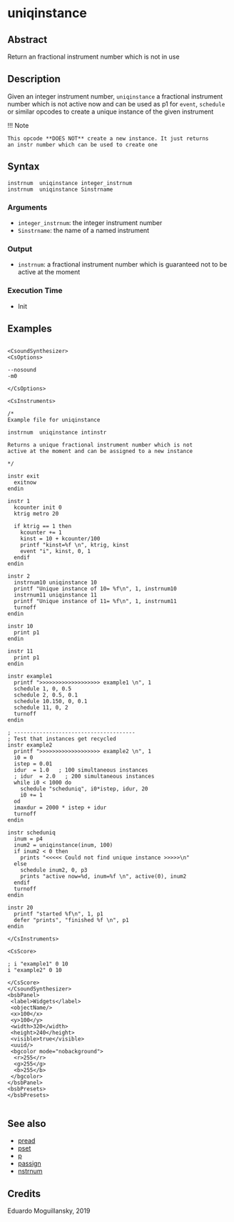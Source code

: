 # uniqinstance

## Abstract

Return an fractional instrument number which is not in use

## Description

Given an integer instrument number, `uniqinstance` a fractional 
instrument number which is not active now and can be used as p1
for `event`, `schedule` or similar opcodes to create a unique 
instance of the given instrument


!!! Note

    This opcode **DOES NOT** create a new instance. It just returns
    an instr number which can be used to create one
    

## Syntax

    instrnum  uniqinstance integer_instrnum
    instrnum  uniqinstance Sinstrname
    
### Arguments

* `integer_instrnum`: the integer instrument number
* `Sinstrname`: the name of a named instrument

### Output

* `instrnum`: a fractional instrument number which is guaranteed
  not to be active at the moment

### Execution Time

* Init 


## Examples

```csound 

<CsoundSynthesizer>
<CsOptions>

--nosound
-m0

</CsOptions>

<CsInstruments>

/*
Example file for uniqinstance

instrnum  uniqinstance intinstr

Returns a unique fractional instrument number which is not
active at the moment and can be assigned to a new instance

*/

instr exit
  exitnow
endin

instr 1
  kcounter init 0
  ktrig metro 20
  
  if ktrig == 1 then
    kcounter += 1
    kinst = 10 + kcounter/100
    printf "kinst=%f \n", ktrig, kinst
    event "i", kinst, 0, 1
  endif
endin

instr 2
  instrnum10 uniqinstance 10
  printf "Unique instance of 10= %f\n", 1, instrnum10
  instrnum11 uniqinstance 11
  printf "Unique instance of 11= %f\n", 1, instrnum11
  turnoff
endin

instr 10
  print p1
endin

instr 11
  print p1
endin

instr example1
  printf ">>>>>>>>>>>>>>>>>>> example1 \n", 1
  schedule 1, 0, 0.5
  schedule 2, 0.5, 0.1
  schedule 10.150, 0, 0.1
  schedule 11, 0, 2
  turnoff
endin

; --------------------------------------
; Test that instances get recycled
instr example2
  printf ">>>>>>>>>>>>>>>>>>> example2 \n", 1
  i0 = 0
  istep = 0.01
  idur  = 1.0   ; 100 simultaneous instances
  ; idur  = 2.0   ; 200 simultaneous instances
  while i0 < 1000 do
    schedule "scheduniq", i0*istep, idur, 20
    i0 += 1
  od
  imaxdur = 2000 * istep + idur
  turnoff
endin

instr scheduniq
  inum = p4
  inum2 = uniqinstance(inum, 100)
  if inum2 < 0 then
    prints "<<<<< Could not find unique instance >>>>>\n"
  else
    schedule inum2, 0, p3
    prints "active now=%d, inum=%f \n", active(0), inum2
  endif
  turnoff
endin

instr 20
  printf "started %f\n", 1, p1
  defer "prints", "finished %f \n", p1
endin

</CsInstruments>

<CsScore>

; i "example1" 0 10 
i "example2" 0 10

</CsScore>
</CsoundSynthesizer>
<bsbPanel>
 <label>Widgets</label>
 <objectName/>
 <x>100</x>
 <y>100</y>
 <width>320</width>
 <height>240</height>
 <visible>true</visible>
 <uuid/>
 <bgcolor mode="nobackground">
  <r>255</r>
  <g>255</g>
  <b>255</b>
 </bgcolor>
</bsbPanel>
<bsbPresets>
</bsbPresets>


```


## See also

* [pread](pread.md)
* [pset](https://csound.com/docs/manual/pset.html)
* [p](https://csound.com/docs/manual/p.html)
* [passign](https://csound.com/docs/manual/passign.html)
* [nstrnum](https://csound.com/docs/manual/nstrnum.html)

## Credits

Eduardo Moguillansky, 2019
